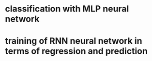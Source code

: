# classification with MLP neural network
# training of RNN neural network in terms of regression and prediction
